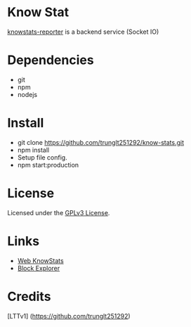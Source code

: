 # Know Stat

[knowstats-reporter](https://github.com/trunglt251292/know-stats) is a backend service (Socket IO)

# Dependencies
- git
- npm
- nodejs

# Install
- git clone https://github.com/trunglt251292/know-stats.git
- npm install
- Setup file config.
- npm start:production

# License
Licensed under the [GPLv3 License](https://github.com/trunglt251292/know-stats/LICENSE).

# Links
- [Web KnowStats](https://arkstats.net)
- [Block Explorer](http://testnet.explorer.knownetwork.io)

# Credits
[LTTv1] (https://github.com/trunglt251292)